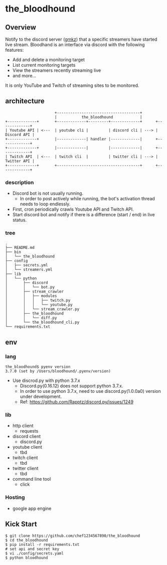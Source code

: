 # the_bloodhound
## Overview
Notify to the discord server ([gmkz](https://discord.gg/4eMqfu)) that a specific streamers have started live stream.
Bloodhand is an interface via discord with the following features:
- Add and delete a monitoring target
- List current monitoring targets
- View the streamers recently streaming live
- and more...

It is only YouTube and Twitch of streaming sites to be monitored.

## architecture
```
                      +-------------------------------------+
                      |           the_bloodhound            |
+-------------+       +-------------+---------+-------------+      +-------------+
| Youtube API | <---  | youtube cli |         | discord cli | ---> | Discord API |
+-------------+       |-------------| handler |-------------|      +-------------+
+-------------+       |-------------|         |-------------|      +-------------+
| Twitch API  | <---  | twitch cli  |         | twitter cli | ---> | Twitter API |
+-------------+       +-------------------------------------+      +-------------+
```
### description
- Discord bot is not usually running.
    - In order to post actively while running, the bot's activation thread needs to loop endlessly.
- First, cron periodically crawls Youtube API and Twitch API.
- Start discord bot and notify if there is a difference (start / end) in live status.

### tree
```
.
├── README.md
├── bin
│   └── the_bloodhound
├── config
│   ├── secrets.yml
│   └── streamers.yml
├── lib
│   └── python
│       ├── discord
│       │   └── bot.py
│       ├── stream_crawler
│       │   ├── modules
│       │   │   ├── twitch.py
│       │   │   └── youtube.py
│       │   └── stream_crawler.py
│       ├── the_bloodhound
│       │   └── diff.py
│       └── the_bloodhound_cli.py
└── requirements.txt
```

## env
### lang
```
the_bloodhound$ pyenv version
3.7.0 (set by /Users/bloodhound/.pyenv/version)
```
- Use discrod.py with python 3.7.x
    - Discord.py(0.16.12) does not support python 3.7.x.
    - In order to use python 3.7.x, need to use discord.py(1.0.0a0) version under development.
    - Ref: https://github.com/Rapptz/discord.py/issues/1249

### lib
- http client
    - requests
- discord client
    - discord.py
- youtube client
    - tbd
- twitch client
    - tbd
- twitter client
    - tbd
- command line tool
    - click

### Hosting
- google app engine

## Kick Start
```
$ git clone https://github.com/chef1234567890/the_bloodhound
$ cd the_bloodhound
$ pip install -r requirements.txt
# set api and secret key
$ vi ./config/secrets.yaml
$ python bloodhound
```
